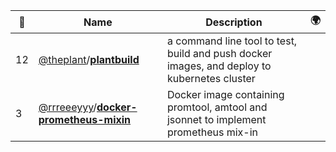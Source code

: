 |:star2: | Name | Description | 🌍|
|---|---|---|---|
|12|[@theplant](https://github.com/theplant)/[**plantbuild**](https://github.com/theplant/plantbuild)|a command line tool to test, build and push docker images, and deploy to kubernetes cluster||
|3|[@rrreeeyyy](https://github.com/rrreeeyyy)/[**docker-prometheus-mixin**](https://github.com/rrreeeyyy/docker-prometheus-mixin)|Docker image containing promtool, amtool and jsonnet to implement prometheus mix-in||

